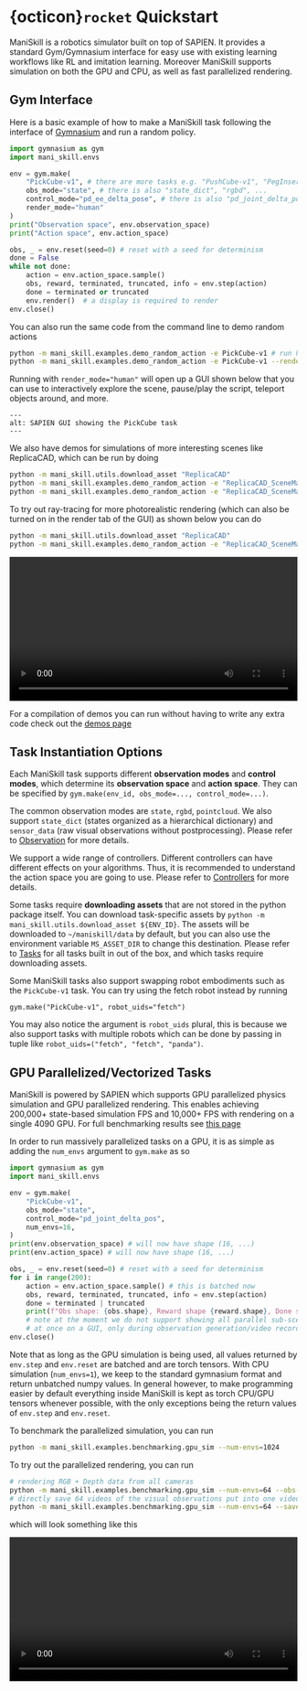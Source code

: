 # {octicon}`rocket` Quickstart

ManiSkill is a robotics simulator built on top of SAPIEN. It provides a standard Gym/Gymnasium interface for easy use with existing learning workflows like RL and imitation learning. Moreover ManiSkill supports simulation on both the GPU and CPU, as well as fast parallelized rendering.

## Gym Interface

Here is a basic example of how to make a ManiSkill task following the interface of [Gymnasium](https://gymnasium.farama.org/) and run a random policy.

```python
import gymnasium as gym
import mani_skill.envs

env = gym.make(
    "PickCube-v1", # there are more tasks e.g. "PushCube-v1", "PegInsertionSide-v1", ...
    obs_mode="state", # there is also "state_dict", "rgbd", ...
    control_mode="pd_ee_delta_pose", # there is also "pd_joint_delta_pos", ...
    render_mode="human"
)
print("Observation space", env.observation_space)
print("Action space", env.action_space)

obs, _ = env.reset(seed=0) # reset with a seed for determinism
done = False
while not done:
    action = env.action_space.sample()
    obs, reward, terminated, truncated, info = env.step(action)
    done = terminated or truncated
    env.render()  # a display is required to render
env.close()
```

You can also run the same code from the command line to demo random actions

```bash
python -m mani_skill.examples.demo_random_action -e PickCube-v1 # run headless
python -m mani_skill.examples.demo_random_action -e PickCube-v1 --render-mode="human" # run with A GUI
```

Running with `render_mode="human"` will open up a GUI shown below that you can use to interactively explore the scene, pause/play the script, teleport objects around, and more.

```{figure} images/demo_random_action_gui.png
---
alt: SAPIEN GUI showing the PickCube task
---
```

We also have demos for simulations of more interesting scenes like ReplicaCAD, which can be run by doing

```bash
python -m mani_skill.utils.download_asset "ReplicaCAD"
python -m mani_skill.examples.demo_random_action -e "ReplicaCAD_SceneManipulation-v1" --render-mode="rgb_array" --record-dir="videos" # run headless and save video
python -m mani_skill.examples.demo_random_action -e "ReplicaCAD_SceneManipulation-v1" --render-mode="human" # run with GUI (recommended!)
```

To try out ray-tracing for more photorealistic rendering (which can also be turned on in the render tab of the GUI) as shown below you can do

```bash
python -m mani_skill.utils.download_asset "ReplicaCAD"
python -m mani_skill.examples.demo_random_action -e "ReplicaCAD_SceneManipulation-v1" --render-mode="human" --shader="rt-fast"
```

<video preload="auto" controls="True" width="100%">
<source src="https://github.com/haosulab/ManiSkill/raw/dev/docs/source/_static/videos/fetch_random_action_replica_cad_rt.mp4" type="video/mp4">
</video>

For a compilation of demos you can run without having to write any extra code check out the [demos page](../demos/index)

## Task Instantiation Options


Each ManiSkill task supports different **observation modes** and **control modes**, which determine its **observation space** and **action space**. They can be specified by `gym.make(env_id, obs_mode=..., control_mode=...)`.

The common observation modes are `state`, `rgbd`, `pointcloud`. We also support `state_dict` (states organized as a hierarchical dictionary) and `sensor_data` (raw visual observations without postprocessing). Please refer to [Observation](../concepts/observation.md) for more details.

We support a wide range of controllers. Different controllers can have different effects on your algorithms. Thus, it is recommended to understand the action space you are going to use. Please refer to [Controllers](../concepts/controllers.md) for more details.

Some tasks require **downloading assets** that are not stored in the python package itself. You can download task-specific assets by `python -m mani_skill.utils.download_asset ${ENV_ID}`. The assets will be downloaded to `~/maniskill/data` by default, but you can also use the environment variable `MS_ASSET_DIR` to change this destination. Please refer to [Tasks](../../tasks/index.md) for all tasks built in out of the box, and which tasks require downloading assets.

Some ManiSkill tasks also support swapping robot embodiments such as the `PickCube-v1` task. You can try using the fetch robot instead by running

```
gym.make("PickCube-v1", robot_uids="fetch")
```

You may also notice the argument is `robot_uids` plural, this is because we also support tasks with multiple robots which can be done by passing in tuple like `robot_uids=("fetch", "fetch", "panda")`.

## GPU Parallelized/Vectorized Tasks

ManiSkill is powered by SAPIEN which supports GPU parallelized physics simulation and GPU parallelized rendering. This enables achieving 200,000+ state-based simulation FPS and 10,000+ FPS with rendering on a single 4090 GPU. For full benchmarking results see [this page](../additional_resources/performance_benchmarking)

In order to run massively parallelized tasks on a GPU, it is as simple as adding the `num_envs` argument to `gym.make` as so

```python
import gymnasium as gym
import mani_skill.envs

env = gym.make(
    "PickCube-v1",
    obs_mode="state",
    control_mode="pd_joint_delta_pos",
    num_envs=16,
)
print(env.observation_space) # will now have shape (16, ...)
print(env.action_space) # will now have shape (16, ...)

obs, _ = env.reset(seed=0) # reset with a seed for determinism
for i in range(200):
    action = env.action_space.sample() # this is batched now
    obs, reward, terminated, truncated, info = env.step(action)
    done = terminated | truncated
    print(f"Obs shape: {obs.shape}, Reward shape {reward.shape}, Done shape {done.shape}")
    # note at the moment we do not support showing all parallel sub-scenes 
    # at once on a GUI, only during observation generation/video recording
env.close()
```

Note that as long as the GPU simulation is being used, all values returned by `env.step` and `env.reset` are batched and are torch tensors. With CPU simulation (`num_envs=1`), we keep to the standard gymnasium format and return unbatched numpy values. In general however, to make programming easier by default everything inside ManiSkill is kept as torch CPU/GPU tensors whenever possible, with the only exceptions being the return values of `env.step` and `env.reset`.

To benchmark the parallelized simulation, you can run 

```bash
python -m mani_skill.examples.benchmarking.gpu_sim --num-envs=1024
```

To try out the parallelized rendering, you can run

```bash
# rendering RGB + Depth data from all cameras
python -m mani_skill.examples.benchmarking.gpu_sim --num-envs=64 --obs-mode="rgbd"
# directly save 64 videos of the visual observations put into one video
python -m mani_skill.examples.benchmarking.gpu_sim --num-envs=64 --save-video
```
which will look something like this

<video preload="auto" controls="True" width="100%">
<source src="https://github.com/haosulab/ManiSkill/raw/dev/docs/source/_static/videos/mani_skill_gpu_sim-PickCube-v1-num_envs=16-obs_mode=state-render_mode=sensors.mp4" type="video/mp4">
</video>

